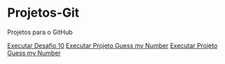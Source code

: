 # Projetos-Git
 Projetos para o GitHub

<a href="https://danyleno.github.io/Projetos-Git/desafio/desafio10-copy/index.html" target="_blank" >Executar Desafio 10</a>
<a href="https://danyleno.github.io/Projetos-Git/Zero-to-Expert/Project-Guess-my-number/index.html" target='_blank'>Executar Projeto Guess my Number</a>
<a href="https://danyleno.github.io/Projetos-Git/Zero-to-Expert/Project-Modal-Window/index.html" target='_blank'>Executar Projeto Guess my Number</a>